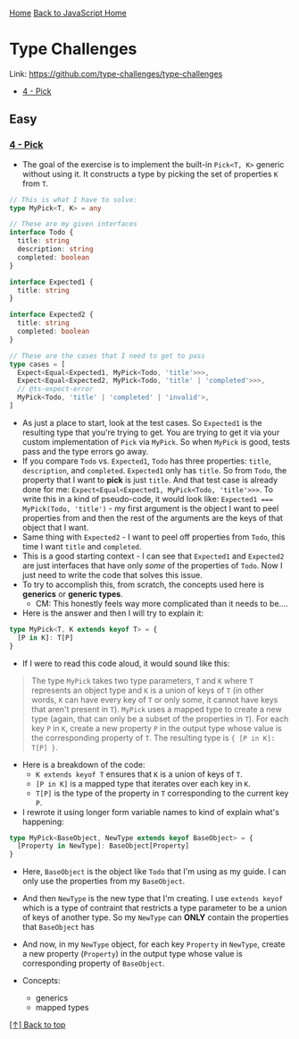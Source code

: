[Home](https://github.com/coolinmc6/front-end-dev)
[Back to JavaScript Home](https://github.com/coolinmc6/front-end-dev/tree/master/typescript)

<a id="top"></a>

# Type Challenges

Link: https://github.com/type-challenges/type-challenges

- [4 - Pick](#4---pick)

## Easy

### [4 - Pick](https://github.com/type-challenges/type-challenges/blob/main/questions/00004-easy-pick/README.md)

- The goal of the exercise is to implement the built-in `Pick<T, K>` generic without using it. It constructs
a type by picking the set of properties `K` from `T`.

```ts
// This is what I have to solve:
type MyPick<T, K> = any

// These are my given interfaces
interface Todo {
  title: string
  description: string
  completed: boolean
}

interface Expected1 {
  title: string
}

interface Expected2 {
  title: string
  completed: boolean
}

// These are the cases that I need to get to pass
type cases = [
  Expect<Equal<Expected1, MyPick<Todo, 'title'>>>,
  Expect<Equal<Expected2, MyPick<Todo, 'title' | 'completed'>>>,
  // @ts-expect-error
  MyPick<Todo, 'title' | 'completed' | 'invalid'>,
]
```
- As just a place to start, look at the test cases. So `Expected1` is the resulting type that you're
trying to get. You are trying to get it via your custom implementation of `Pick` via `MyPick`. So when
`MyPick` is good, tests pass and the type errors go away.
- If you compare `Todo` vs. `Expected1`, `Todo` has three properties: `title`, `description`, and `completed`.
`Expected1` only has `title`. So from `Todo`, the property that I want to **pick** is just `title`. And that
test case is already done for me: `Expect<Equal<Expected1, MyPick<Todo, 'title'>>>`. To write this in a kind
of pseudo-code, it would look like: `Expected1 === MyPick(Todo, 'title')` - my first argument is the object
I want to peel properties from and then the rest of the arguments are the keys of that object that I want.
- Same thing with `Expected2` - I want to peel off properties from `Todo`, this time I want `title` and
`completed`.
- This is a good starting context - I can see that `Expected1` and `Expected2` are just interfaces that have
only *some* of the properties of `Todo`. Now I just need to write the code that solves this issue.
- To try to accomplish this, from scratch, the concepts used here is **generics** or **generic types**.
  - CM: This honestly feels way more complicated than it needs to be....
- Here is the answer and then I will try to explain it:

```ts
type MyPick<T, K extends keyof T> = {
  [P in K]: T[P]
}
```
- If I were to read this code aloud, it would sound like this:
> The type `MyPick` takes two type parameters, `T` and `K` where `T` represents an object type
> and `K` is a union of keys of `T` (in other words, `K` can have every key of `T` or only
> some, it cannot have keys that aren't present in `T`). `MyPick` uses a mapped type to create a
> new type (again, that can only be a subset of the properties in `T`). For each key `P` in `K`,
> create a new property `P` in the output type whose value is the corresponding property of `T`.
> The resulting type is `{ [P in K]: T[P] }`.
- Here is a breakdown of the code:
  - `K extends keyof T` ensures that `K` is a union of keys of `T`.
  - `[P in K]` is a mapped type that iterates over each key in `K`.
  - `T[P]` is the type of the property in `T` corresponding to the current key `P`.
- I rewrote it using longer form variable names to kind of explain what's happening:

```ts
type MyPick<BaseObject, NewType extends keyof BaseObject> = {
  [Property in NewType]: BaseObject[Property]
}
```
- Here, `BaseObject` is the object like `Todo` that I'm using as my guide. I can only use the properties
from my `BaseObject`.
- And then `NewType` is the new type that I'm creating. I use `extends keyof` which is a type of contraint
that restricts a type parameter to be a union of keys of another type. So my `NewType` can **ONLY** contain
the properties that `BaseObject` has
- And now, in my `NewType` object, for each key `Property` in `NewType`, create a new property (`Property`) in
the output type whose value is corresponding property of `BaseObject`.

- Concepts:
  - generics
  - mapped types

[[↑] Back to top](#top)
